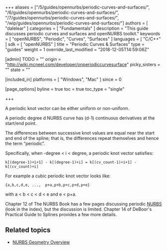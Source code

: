 +++
aliases = ["/5/guides/opennurbs/periodic-curves-and-surfaces/", "/6/guides/opennurbs/periodic-curves-and-surfaces/", "/7/guides/opennurbs/periodic-curves-and-surfaces/", "/wip/guides/opennurbs/periodic-curves-and-surfaces/"]
authors = [ "dalelear" ]
categories = [ "Fundamentals" ]
description = "This guide discusses periodic curves and surfaces and openNURBS toolkit."
keywords = [ "openNURBS", "Periodic", "Curves", "Surfaces" ]
languages = [ "C/C++" ]
sdk = [ "openNURBS" ]
title = "Periodic Curves & Surfaces"
type = "guides"
weight = 1
override_last_modified = "2018-12-05T14:59:06Z"

[admin]
TODO = ""
origin = "http://wiki.mcneel.com/developer/onperiodiccurvesurface"
picky_sisters = ""
state = ""

[included_in]
platforms = [ "Windows", "Mac" ]
since = 0

[page_options]
byline = true
toc = true
toc_type = "single"

+++

 
A periodic knot vector can be either uniform or non-uniform.

A periodic degree d NURBS curve has (d-1) continuous derivatives at the start/end point.

The differences between successive knot values are equal near the start and end of the spline; that is, the differences repeat themselves and hence the term “periodic”.

Specifically, when -degree < i < degree, a periodic knot vector satisfies:

```
k[(degree-1)+i+1] - k[(degree-1)+i] = k[(cv_count-1)+i+1] - k[(cv_count)+i]
```

For example a cubic periodic knot vector looks like:

```
{a,b,c,d,e, ...,  p+a,p+b,p+c,p+d,p+e}
```

with a < b < c < d < e and e < p+a.

Chapter 12 of The NURBS Book has a few pages discussing periodic [NURBS](/guides/opennurbs/nurbs-geometry-overview/) (look in the index), but the discussion is limited.  Chapter 14 of DeBoor's Practical Guide to Splines provides a few more details.

## Related topics

- [NURBS Geometry Overview](/guides/opennurbs/nurbs-geometry-overview/)
